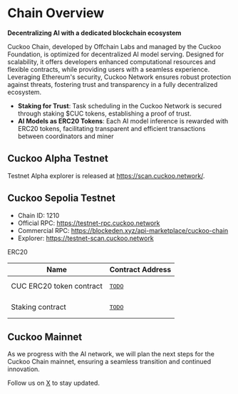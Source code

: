 # Chain Overview

**Decentralizing AI with a dedicated blockchain ecosystem**

Cuckoo Chain, developed by Offchain Labs and managed by the Cuckoo Foundation, is optimized for decentralized AI model serving. Designed for scalability, it offers developers enhanced computational resources and flexible contracts, while providing users with a seamless experience. Leveraging Ethereum's security, Cuckoo Network ensures robust protection against threats, fostering trust and transparency in a fully decentralized ecosystem.


- **Staking for Trust**: Task scheduling in the Cuckoo Network is secured through staking $CUC tokens, establishing a proof of trust.
- **AI Models as ERC20 Tokens**: Each AI model inference is rewarded with ERC20 tokens, facilitating transparent and efficient transactions between coordinators and miner


## Cuckoo Alpha Testnet

Testnet Alpha explorer is released at https://scan.cuckoo.network/.


## Cuckoo Sepolia Testnet

* Chain ID: 1210
* Official RPC: https://testnet-rpc.cuckoo.network
* Commercial RPC: https://blockeden.xyz/api-marketplace/cuckoo-chain
* Explorer: https://testnet-scan.cuckoo.network

ERC20

| Name                     | Contract Address                                                                                                                                |
|--------------------------|-------------------------------------------------------------------------------------------------------------------------------------------------|
| CUC ERC20 token contract | <pre>[TODO](https://testnet-scan.cuckoo.network/token/TODO/)</pre>                                        |
| Staking contract         | <pre>[TODO](https://testnet-scan.cuckoo.network/address/TODO)</pre> |

## Cuckoo Mainnet

As we progress with the AI network, we will plan the next steps for the Cuckoo Chain mainnet, ensuring a seamless transition and continued innovation.

Follow us on [X](https://cuckoo.network/x) to stay updated.
